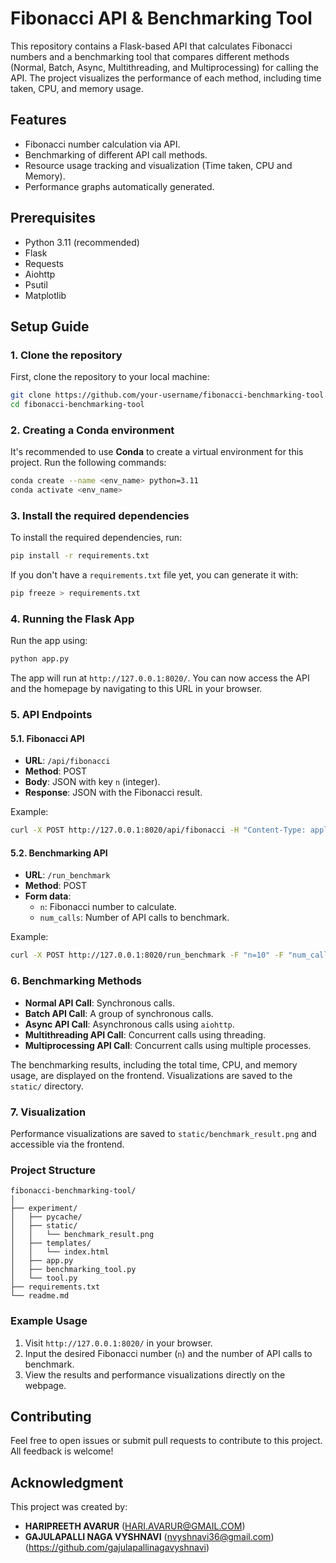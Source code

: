 # Fibonacci API & Benchmarking Tool

This repository contains a Flask-based API that calculates Fibonacci numbers and a benchmarking tool that compares different methods (Normal, Batch, Async, Multithreading, and Multiprocessing) for calling the API. The project visualizes the performance of each method, including time taken, CPU, and memory usage.

## Features
- Fibonacci number calculation via API.
- Benchmarking of different API call methods.
- Resource usage tracking and visualization (Time taken, CPU and Memory).
- Performance graphs automatically generated.

## Prerequisites
- Python 3.11 (recommended)
- Flask
- Requests
- Aiohttp
- Psutil
- Matplotlib

## Setup Guide

### 1. Clone the repository
First, clone the repository to your local machine:
```bash
git clone https://github.com/your-username/fibonacci-benchmarking-tool.git
cd fibonacci-benchmarking-tool
```

### 2. Creating a Conda environment
It's recommended to use **Conda** to create a virtual environment for this project. Run the following commands:

```bash
conda create --name <env_name> python=3.11
conda activate <env_name>
```

### 3. Install the required dependencies
To install the required dependencies, run:

```bash
pip install -r requirements.txt
```

If you don't have a `requirements.txt` file yet, you can generate it with:

```bash
pip freeze > requirements.txt
```

### 4. Running the Flask App
Run the app using:

```bash
python app.py
```

The app will run at `http://127.0.0.1:8020/`. You can now access the API and the homepage by navigating to this URL in your browser.

### 5. API Endpoints
#### 5.1. Fibonacci API
- **URL**: `/api/fibonacci`
- **Method**: POST
- **Body**: JSON with key `n` (integer).
- **Response**: JSON with the Fibonacci result.

Example:
```bash
curl -X POST http://127.0.0.1:8020/api/fibonacci -H "Content-Type: application/json" -d '{"n": 10}'
```

#### 5.2. Benchmarking API
- **URL**: `/run_benchmark`
- **Method**: POST
- **Form data**: 
  - `n`: Fibonacci number to calculate.
  - `num_calls`: Number of API calls to benchmark.
  
Example:
```bash
curl -X POST http://127.0.0.1:8020/run_benchmark -F "n=10" -F "num_calls=100"
```

### 6. Benchmarking Methods
- **Normal API Call**: Synchronous calls.
- **Batch API Call**: A group of synchronous calls.
- **Async API Call**: Asynchronous calls using `aiohttp`.
- **Multithreading API Call**: Concurrent calls using threading.
- **Multiprocessing API Call**: Concurrent calls using multiple processes.

The benchmarking results, including the total time, CPU, and memory usage, are displayed on the frontend. Visualizations are saved to the `static/` directory.

### 7. Visualization
Performance visualizations are saved to `static/benchmark_result.png` and accessible via the frontend.

### Project Structure

```
fibonacci-benchmarking-tool/
│
├── experiment/
│   ├── pycache/
│   ├── static/
│   │   └── benchmark_result.png
│   ├── templates/
│   │   └── index.html
│   ├── app.py
│   ├── benchmarking_tool.py
│   └── tool.py
├── requirements.txt
└── readme.md

```

### Example Usage

1. Visit `http://127.0.0.1:8020/` in your browser.
2. Input the desired Fibonacci number (`n`) and the number of API calls to benchmark.
3. View the results and performance visualizations directly on the webpage.

## Contributing
Feel free to open issues or submit pull requests to contribute to this project. All feedback is welcome!

## Acknowledgment
This project was created by:
- **HARIPREETH AVARUR** (HARI.AVARUR@GMAIL.COM)
- **GAJULAPALLI NAGA VYSHNAVI** (nvyshnavi36@gmail.com) (https://github.com/gajulapallinagavyshnavi)
